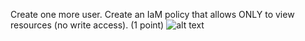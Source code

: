 Create one more user. Create an IaM policy that allows ONLY to view resources (no write access). (1 point) 
![![alt text](image-1.png)](image.png)